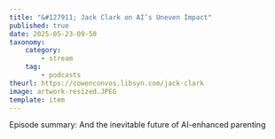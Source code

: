 ```yaml
---
title: "&#127911; Jack Clark on AI’s Uneven Impact"
published: true
date: 2025-05-23-09-50
taxonomy:
    category:
        - stream
    tag:
        - podcasts
theurl: https://cowenconvos.libsyn.com/jack-clark
image: artwork-resized.JPEG
template: item
---
```


Episode summary: And the inevitable future of AI-enhanced parenting

